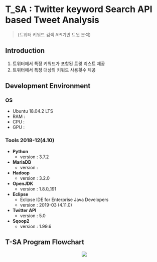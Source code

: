 # T_SA : Twitter keyword Search API based Tweet Analysis
> (트위터 키워드 검색 API기반 트윗 분석)


## Introduction
1. 트위터에서 특정 키워드가 포함된 트윗 리스트 제공
2. 트위터에서 특정 대상의 키워드 사용횟수 제공

## Development Environment
### OS  
  * Ubuntu 18.04.2 LTS  
  * RAM :  
  * CPU :  
  * GPU :  
### Tools  2018-12(4.10)
  * **Python**  
    - version : 3.7.2
  * **MariaDB**  
    - version : 
  * **Hadoop**  
    - version : 3.2.0
  * **OpenJDK**  
    - version : 1.8.0_191
  * **Eclipse**  
    - Eclipse IDE for Enterprise Java Developers
    - version : 2019-03 (4.11.0)
  * **Twitter API**  
    - version : 5.0
  * **Sqoop2**  
    - version : 1.99.6
## T-SA Program Flowchart
<p align="center"> 
<img src="https://github.com/SeokJune/BigData_VI_T-SA/blob/master/etc/T-SA%20Program%20Flowchart.jpg?raw=true">
</p>

